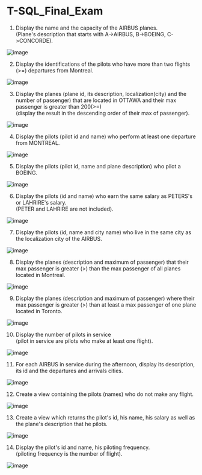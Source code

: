# T-SQL_Final_Exam

1) Display the name and the capacity of the AIRBUS planes.
<br>(Plane's description that starts with A->AIRBUS, B->BOEING, 
C->CONCORDE).

![image](https://user-images.githubusercontent.com/3512401/206879052-9f5121ba-dc26-4cd5-80d1-719f82722330.png)

2) Display the identifications of the pilots 
 who have more than two flights (>=) departures from Montreal.
 
![image](https://user-images.githubusercontent.com/3512401/206879061-5f562020-dd0d-4987-96b0-8821d7002c0f.png)
 
 3) Display the planes (plane id, its description, localization(city) and the number 
of passenger) that are located in OTTAWA and their max passenger is greater than 200(>=) 
<br>(display the result in the descending order of their max of passenger).

![image](https://user-images.githubusercontent.com/3512401/206879087-a99bceea-462e-4933-9b36-808bf43128d6.png)

4) Display the pilots (pilot id and name) 
who perform at least one departure from MONTREAL.

![image](https://user-images.githubusercontent.com/3512401/206879099-e13bd37e-d4e4-40fb-b322-17378b03cc95.png)

5) Display the pilots (pilot id, name and plane description) who pilot a BOEING.

![image](https://user-images.githubusercontent.com/3512401/206879115-a98857c1-7bbe-464c-9091-0903d5a37a1b.png)

6) Display the pilots (id and name) who earn the same salary 
as PETERS's or LAHRIRE's salary. 
<br>(PETER and LAHRIRE are not included).

![image](https://user-images.githubusercontent.com/3512401/206879124-28a1d1fd-e7c0-4626-8438-529d0dbdb5da.png)

7) Display the pilots (id, name and city name) 
who live in the same city as the localization city of the AIRBUS.

![image](https://user-images.githubusercontent.com/3512401/206879133-9ecc2bb8-1abc-48fa-880b-64f0cbcd61ba.png)

8) Display the planes (description and maximum of passenger) 
that their max passenger is
greater (>) than the max passenger of all planes located in Montreal.

![image](https://user-images.githubusercontent.com/3512401/206879142-27e25b93-1373-4a3a-b73a-0b63b937040a.png)

9) Display the planes (description and maximum of passenger) 
where their max passenger is
greater (>) than at least a max passenger of one plane located in Toronto.

![image](https://user-images.githubusercontent.com/3512401/206879151-5d3ee2e3-f0f7-4a28-bb11-7debe64cbeab.png)

10) Display the number of pilots in service 
<br>(pilot in service are pilots who make at least one flight).

![image](https://user-images.githubusercontent.com/3512401/206879170-64699859-17af-447a-983b-f05c8f392586.png)

11) For each AIRBUS in service during the afternoon, 
display its description, its id and the 
departures and arrivals cities.

![image](https://user-images.githubusercontent.com/3512401/206879175-f6ce9984-1366-468e-8fba-7db417c39f77.png)

12) Create a view containing the pilots (names) who do not make any flight.

![image](https://user-images.githubusercontent.com/3512401/206879178-a915b43e-dbf7-4113-8e04-bd5b568803c5.png)

13) Create a view which returns the pilot's id, 
his name, his salary as well as the plane's description 
that he pilots.

![image](https://user-images.githubusercontent.com/3512401/206879189-3f2c518e-b3ac-4464-b5db-8e575787b73c.png)

14) Display the pilot's id and name, his piloting frequency. 
<br>(piloting frequency is the number of flight).

![image](https://user-images.githubusercontent.com/3512401/206879199-f5575bfc-b826-44c7-897a-31e0de58a51c.png)
